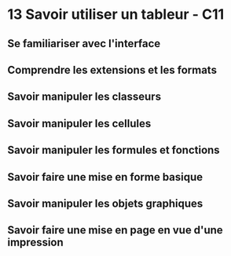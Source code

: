 # 13 Savoir utiliser un tableur - C11

## Se familiariser avec l'interface
## Comprendre les extensions et les formats
## Savoir manipuler les classeurs
## Savoir manipuler les cellules
## Savoir manipuler les formules et fonctions
## Savoir faire une mise en forme basique
## Savoir manipuler les objets graphiques
## Savoir faire une mise en page en vue d'une impression


